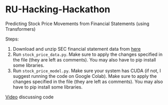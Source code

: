 # RU-Hacking-Hackathon
Predicting Stock Price Movements from Financial Statements (using Transformers)

Steps:
1. Download and unzip SEC financial statement data from [here](https://www.sec.gov/dera/data/financial-statement-data-sets.html)
2. Run ```stock_price_data.py```. Make sure to apply the changes specified in the file (they are left as comments). You may also have to pip install some libraries.
3. Run ```stock_price_model.py```. Make sure your system has CUDA (if not, I suggest running the code on Google Colab). Make sure to apply the changes specified in the file (they are left as comments). You may also have to pip install some libraries.

[Video](https://www.youtube.com/watch?v=RfpNmZPA0lI&ab_channel=WayneChen) discussing code

